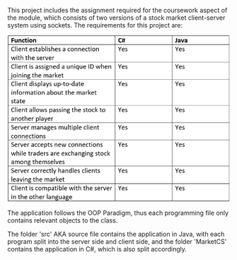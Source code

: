 This project includes the assignment required for the coursework aspect of the module, which consists of two versions of a stock market client-server system using sockets.
The requirements for this project are:

![Requirements](screenshot.2431.png)

The application follows the OOP Paradigm, thus each programming file only contains relevant objects to the class.

The folder 'src' AKA source file contains the application in Java, with each program split into the server side and client side, and the folder 'MarketCS' contains the application in C#, which is also split accordingly.
